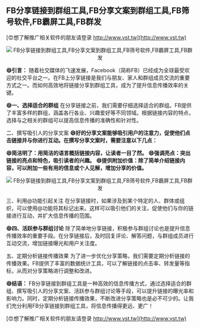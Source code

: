 ## **FB分享链接到群组工具,FB分享文案到群组工具,FB筛号软件,FB霸屏工具,FB群发**

[😍想了解推广相关软件的朋友请登录 http://www.vst.tw](http://www.vst.tw)

 <center><img src="https://vst.tw/MP4/tuiguang/png/8.png" alt="FB分享链接到群组工具,FB分享文案到群组工具,FB筛号软件,FB霸屏工具,FB群发"></center>

**😄引言：**
随着社交媒体的飞速发展，Facebook（简称FB）已经成为全球最受欢迎的社交平台之一。在FB上分享链接是我们与朋友、家人和群组成员交流的重要方式之一。而如何高效地将链接分享到群组工具，成为了提升信息传播效率的关键。

**😄一、选择适合的群组**
在分享链接之前，我们需要仔细选择适合的群组。FB提供了丰富多样的群组，涵盖各行各业、兴趣爱好等不同领域。根据链接内容的特点，选择与之相关的群组可以提高信息传播的准确性和针对性。

二、撰写吸引人的分享文案
**😄好的分享文案能够吸引用户的注意力，促使他们点击链接并与你进行互动。在撰写分享文案时，需要注意以下几点：**

**😄简洁明了：用简洁的语言概括链接内容，让读者一目了然。**
**😄强调亮点：突出链接的亮点和特色，吸引读者的兴趣。**
**😄提供附加价值：除了简单介绍链接内容，可以附加一些有用的信息或个人见解，增加分享的价值。**

 <center><img src="https://vst.tw/MP4/tuiguang/png/0.png" alt="FB分享链接到群组工具,FB分享文案到群组工具,FB筛号软件,FB霸屏工具,FB群发"></center>

三、利用@功能引起关注
在分享链接时，如果涉及到某个特定的人、群体或组织，可以使用@功能将其标记出来。这样可以吸引他们的关注，促使他们与你的链接进行互动，并扩大信息传播的范围。

**😄四、活跃参与群组讨论**
除了简单地分享链接，积极参与群组讨论也是提升信息传播效率的重要手段。在分享链接后，及时回复评论、解答问题，与群组成员进行互动交流，增加链接曝光和用户关注度。

五、定期分析链接传播效果
为了进一步优化分享策略，我们需要定期分析链接的传播效果。FB提供了丰富的数据统计工具，可以了解链接的点击率、转发量等指标，从而对分享策略进行调整和改进。

**😄结语：**
FB分享链接到群组工具是一种高效的信息传播方式，通过选择适合的群组、撰写吸引人的分享文案、活跃参与群组讨论等手段，可以提升链接的曝光率和影响力。同时，定期分析链接传播效果，不断改进分享策略也是必不可少的。让我们充分利用FB分享链接到群组工具，将信息传播得更远、更广！

[😍想了解推广相关软件的朋友请登录 http://www.vst.tw](http://www.vst.tw)




